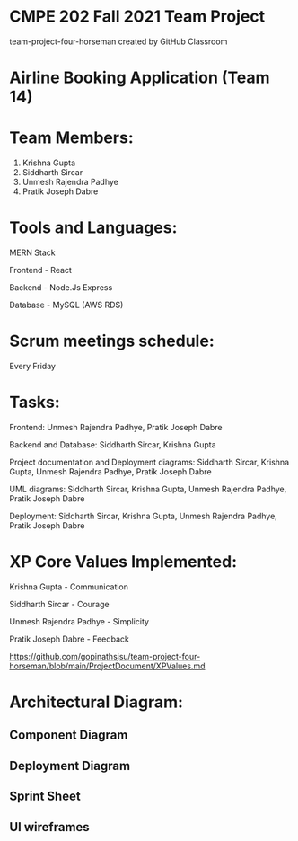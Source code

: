 # CMPE 202 Fall 2021 Team Project
team-project-four-horseman created by GitHub Classroom

# Airline Booking Application (Team 14)

# Team Members:
1. Krishna Gupta
2. Siddharth Sircar
3. Unmesh Rajendra Padhye 
4. Pratik Joseph Dabre

# Tools and Languages:
MERN Stack

Frontend - React 

Backend - Node.Js Express

Database - MySQL (AWS RDS)

# Scrum meetings schedule:
Every Friday

# Tasks:
Frontend: Unmesh Rajendra Padhye, Pratik Joseph Dabre

Backend and Database: Siddharth Sircar, Krishna Gupta

Project documentation and Deployment diagrams: Siddharth Sircar, Krishna Gupta, Unmesh Rajendra Padhye, Pratik Joseph Dabre 

UML diagrams: Siddharth Sircar, Krishna Gupta, Unmesh Rajendra Padhye, Pratik Joseph Dabre 

Deployment: Siddharth Sircar, Krishna Gupta, Unmesh Rajendra Padhye, Pratik Joseph Dabre 

# XP Core Values Implemented:
Krishna Gupta - Communication

Siddharth Sircar - Courage

Unmesh Rajendra Padhye - Simplicity

Pratik Joseph Dabre - Feedback

https://github.com/gopinathsjsu/team-project-four-horseman/blob/main/ProjectDocument/XPValues.md

# Architectural Diagram:


## Component Diagram



## Deployment Diagram


## Sprint Sheet


## UI wireframes

